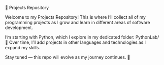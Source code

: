 🧠 Projects Repository

Welcome to my Projects Repository!
This is where I’ll collect all of my programming projects as I grow and learn in different areas of software development.

I’m starting with Python, which I explore in my dedicated folder: PythonLab/ 🐍
Over time, I’ll add projects in other languages and technologies as I expand my skills.

Stay tuned — this repo will evolve as my journey continues. 🚀
